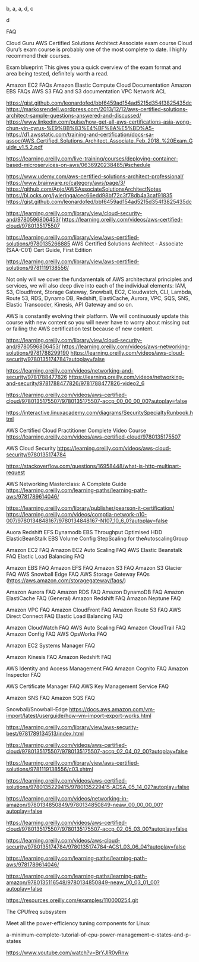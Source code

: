 b, a, a, d, c

d

FAQ

Cloud Guru AWS Certified Solutions Architect Associate exam course Cloud Guru’s exam course is probably one of the most complete to date. I highly recommend their courses.

Exam blueprint This gives you a quick overview of the exam format and area being tested, definitely worth a read.

Amazon EC2 FAQs
Amazon Elastic Compute Cloud Documentation
Amazon EBS FAQs
AWS S3 FAQ and S3 documentation
VPC Network ACL


https://gist.github.com/leonardofed/bbf6459ad154ad5215d354f3825435dc
https://markosrendell.wordpress.com/2013/12/12/aws-certified-solutions-architect-sample-questions-answered-and-discussed/
https://www.linkedin.com/pulse/how-get-all-aws-certifications-asia-wong-chun-yin-cyrus-%E9%BB%83%E4%BF%8A%E5%BD%A5-
https://d1.awsstatic.com/training-and-certification/docs-sa-assoc/AWS_Certified_Solutions_Architect_Associate_Feb_2018_%20Exam_Guide_v1.5.2.pdf


https://learning.oreilly.com/live-training/courses/deploying-container-based-microservices-on-aws/0636920238485/#schedule

https://www.udemy.com/aws-certified-solutions-architect-professional/
https://www.brainware.ro/category/aws/page/3/
https://github.com/Apjo/AWSAssociateSolutionsArchitectNotes
https://bl.ocks.org/jwieringa/cec66edd98bf72c3f78db4a3caf91835
https://gist.github.com/leonardofed/bbf6459ad154ad5215d354f3825435dc


https://learning.oreilly.com/library/view/cloud-security-and/9780596806453/
https://learning.oreilly.com/videos/aws-certified-cloud/9780135175507

https://learning.oreilly.com/library/view/aws-certified-solutions/9780135266885
AWS Certified Solutions Architect - Associate (SAA-C01) Cert Guide, First Edition

https://learning.oreilly.com/library/view/aws-certified-solutions/9781119138556/


Not only will we cover the fundamentals of AWS architectural principles and services, we will also deep dive into each of the individual elements: IAM, S3, Cloudfront, Storage Gateway, Snowball, EC2, Cloudwatch, CLI, Lambda, Route 53, RDS, Dynamo DB, Redshift, ElastiCache, Aurora, VPC, SQS, SNS, Elastic Transcoder, Kinesis, API Gateway and so on.

AWS is constantly evolving their platform. We will continuously update this course with new content so you will never have to worry about missing out or failing the AWS certification test because of new content.


https://learning.oreilly.com/library/view/cloud-security-and/9780596806453/
https://learning.oreilly.com/videos/aws-networking-solutions/9781788299190
https://learning.oreilly.com/videos/aws-cloud-security/9780135174784?autoplay=false


https://learning.oreilly.com/videos/networking-and-security/9781788477826
https://learning.oreilly.com/videos/networking-and-security/9781788477826/9781788477826-video2_6

https://learning.oreilly.com/videos/aws-certified-cloud/9780135175507/9780135175507-accp_00_00_00_00?autoplay=false

https://interactive.linuxacademy.com/diagrams/SecuritySpecialtyRunbook.html

AWS Certified Cloud Practitioner Complete Video Course
https://learning.oreilly.com/videos/aws-certified-cloud/9780135175507


AWS Cloud Security
https://learning.oreilly.com/videos/aws-cloud-security/9780135174784


https://stackoverflow.com/questions/16958448/what-is-http-multipart-request


AWS Networking Masterclass: A Complete Guide
https://learning.oreilly.com/learning-paths/learning-path-aws/9781789614046/


https://learning.oreilly.com/library/publisher/pearson-it-certification/
https://learning.oreilly.com/videos/comptia-network-n10-007/9780134848167/9780134848167-N107_10_6_0?autoplay=false

Auora
Redshift
EFS
Dynamodb
EBS Throughput Optimised HDD
ElasticBeanStalk
EBS Volume
Config StepScaling for theAutoscalingGroup



Amazon EC2 FAQ 
Amazon EC2 Auto Scaling FAQ
AWS Elastic Beanstalk FAQ
Elastic Load Balancing FAQ

Amazon EBS FAQ
Amazon EFS FAQ
Amazon S3 FAQ
Amazon S3 Glacier FAQ
AWS Snowball Edge FAQ
AWS Storage Gateway FAQs (https://aws.amazon.com/storagegateway/faqs/)


Amazon Aurora FAQ
Amazon RDS FAQ
Amazon DynamoDB FAQ
Amazon ElastiCache FAQ (General)
Amazon Redshift FAQ
Amazon Neptune FAQ




Amazon VPC FAQ
Amazon CloudFront FAQ
Amazon Route 53 FAQ
AWS Direct Connect FAQ
Elastic Load Balancing FAQ


Amazon CloudWatch FAQ
AWS Auto Scaling FAQ
Amazon CloudTrail FAQ
Amazon Config FAQ
AWS OpsWorks FAQ

Amazon EC2 Systems Manager FAQ


Amazon Kinesis FAQ
Amazon Redshift FAQ

AWS Identity and Access Management FAQ
Amazon Cognito FAQ
Amazon Inspector FAQ

AWS Certificate Manager FAQ
AWS Key Management Service FAQ

Amazon SNS FAQ
Amazon SQS FAQ


Snowball/Snowball-Edge
https://docs.aws.amazon.com/vm-import/latest/userguide/how-vm-import-export-works.html




https://learning.oreilly.com/library/view/aws-security-best/9781789134513/index.html

https://learning.oreilly.com/videos/aws-certified-cloud/9780135175507/9780135175507-accp_02_04_02_00?autoplay=false

https://learning.oreilly.com/library/view/aws-certified-solutions/9781119138556/c03.xhtml

https://learning.oreilly.com/videos/aws-certified-solutions/9780135229415/9780135229415-ACSA_05_14_02?autoplay=false

https://learning.oreilly.com/videos/networking-in-amazon/9780134850849/9780134850849-neaw_00_00_00_00?autoplay=false

https://learning.oreilly.com/videos/aws-certified-cloud/9780135175507/9780135175507-accp_02_05_03_00?autoplay=false

https://learning.oreilly.com/videos/aws-cloud-security/9780135174784/9780135174784-ACS1_03_06_04?autoplay=false

https://learning.oreilly.com/learning-paths/learning-path-aws/9781789614046/

https://learning.oreilly.com/learning-paths/learning-path-amazon/9780135116548/9780134850849-neaw_00_03_01_00?autoplay=false

https://resources.oreilly.com/examples/110000254.git


The CPUfreq subsystem

Meet all the power-efficiency tuning components for Linux

a-minimum-complete-tutorial-of-cpu-power-management-c-states-and-p-states

https://www.youtube.com/watch?v=BrYJlR0yRnw
